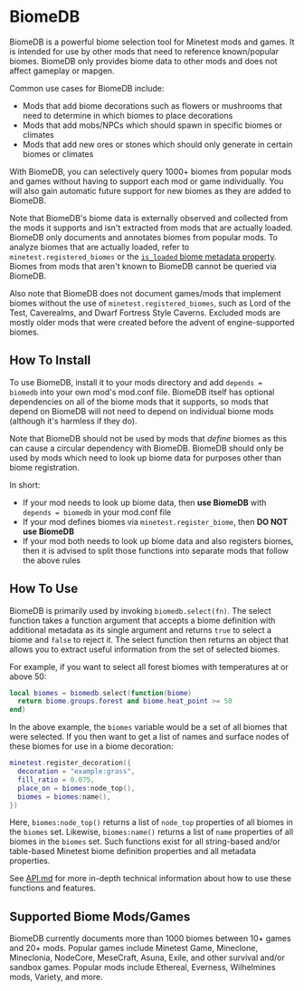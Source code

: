 BiomeDB
=======

BiomeDB is a powerful biome selection tool for Minetest mods and games. It is intended for use by other mods that need to reference known/popular biomes. BiomeDB only provides biome data to other mods and does not affect gameplay or mapgen.

Common use cases for BiomeDB include:

- Mods that add biome decorations such as flowers or mushrooms that need to determine in which biomes to place decorations
- Mods that add mobs/NPCs which should spawn in specific biomes or climates
- Mods that add new ores or stones which should only generate in certain biomes or climates

With BiomeDB, you can selectively query 1000+ biomes from popular mods and games without having to support each mod or game individually. You will also gain automatic future support for new biomes as they are added to BiomeDB.

Note that BiomeDB's biome data is externally observed and collected from the mods it supports and isn't extracted from mods that are actually loaded. BiomeDB only documents and annotates biomes from popular mods. To analyze biomes that are actually loaded, refer to `minetest.registered_biomes` or the [`is_loaded` biome metadata property](https://github.com/EmptyStar/biomedb/blob/main/API.md#is_loaded). Biomes from mods that aren't known to BiomeDB cannot be queried via BiomeDB.

Also note that BiomeDB does not document games/mods that implement biomes without the use of `minetest.registered_biomes`, such as Lord of the Test, Caverealms, and Dwarf Fortress Style Caverns. Excluded mods are mostly older mods that were created before the advent of engine-supported biomes.

How To Install
--------------

To use BiomeDB, install it to your mods directory and add `depends = biomedb` into your own mod's mod.conf file. BiomeDB itself has optional dependencies on all of the biome mods that it supports, so mods that depend on BiomeDB will not need to depend on individual biome mods (although it's harmless if they do).

Note that BiomeDB should not be used by mods that *define* biomes as this can cause a circular dependency with BiomeDB. BiomeDB should only be used by mods which need to look up biome data for purposes other than biome registration.

In short:

- If your mod needs to look up biome data, then **use BiomeDB** with `depends = biomedb` in your mod.conf file
- If your mod defines biomes via `minetest.register_biome`, then **DO NOT use BiomeDB**
- If your mod both needs to look up biome data and also registers biomes, then it is advised to split those functions into separate mods that follow the above rules

How To Use
----------

BiomeDB is primarily used by invoking `biomedb.select(fn)`. The select function takes a function argument that accepts a biome definition with additional metadata as its single argument and returns `true` to select a biome and `false` to reject it. The select function then returns an object that allows you to extract useful information from the set of selected biomes.

For example, if you want to select all forest biomes with temperatures at or above 50:

```lua
local biomes = biomedb.select(function(biome)
  return biome.groups.forest and biome.heat_point >= 50
end)
```

In the above example, the `biomes` variable would be a set of all biomes that were selected. If you then want to get a list of names and surface nodes of these biomes for use in a biome decoration:

```lua
minetest.register_decoration({
  decoration = "example:grass",
  fill_ratio = 0.075,
  place_on = biomes:node_top(),
  biomes = biomes:name(),
})
```

Here, `biomes:node_top()` returns a list of `node_top` properties of all biomes in the `biomes` set. Likewise, `biomes:name()` returns a list of `name` properties of all biomes in the `biomes` set. Such functions exist for all string-based and/or table-based Minetest biome definition properties and all metadata properties.

See [API.md](https://github.com/EmptyStar/biomedb/blob/main/API.md) for more in-depth technical information about how to use these functions and features.

Supported Biome Mods/Games
--------------------------

BiomeDB currently documents more than 1000 biomes between 10+ games and 20+ mods. Popular games include Minetest Game, Mineclone, Mineclonia, NodeCore, MeseCraft, Asuna, Exile, and other survival and/or sandbox games. Popular mods include Ethereal, Everness, Wilhelmines mods, Variety, and more.